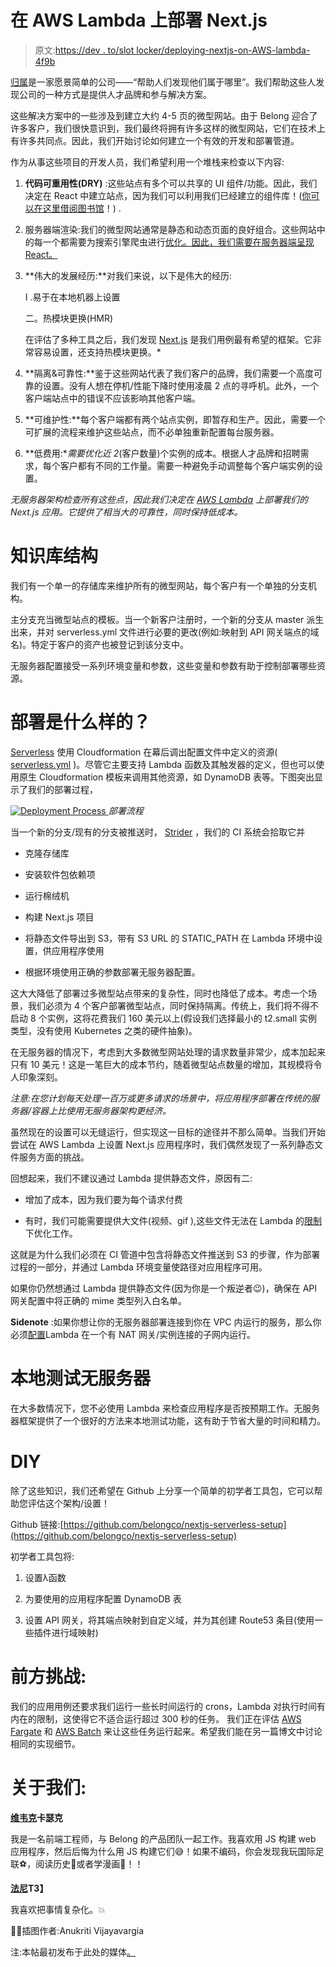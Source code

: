 # 在 AWS Lambda 上部署 Next.js

> 原文:[https://dev . to/slot locker/deploying-nextjs-on-AWS-lambda-4f9b](https://dev.to/slotlocker/deploying-nextjs-on-aws-lambda-4f9b)

[归属](https://www.belong.co)是一家愿景简单的公司——“帮助人们发现他们属于哪里”。我们帮助这些人发现公司的一种方式是提供人才品牌和参与解决方案。

这些解决方案中的一些涉及到建立大约 4-5 页的微型网站。由于 Belong 迎合了许多客户，我们很快意识到，我们最终将拥有许多这样的微型网站，它们在技术上有许多共同点。因此，我们开始讨论如何建立一个有效的开发和部署管道。

作为从事这些项目的开发人员，我们希望利用一个堆栈来检查以下内容:

1.  **代码可重用性(DRY)** :这些站点有多个可以共享的 UI 组件/功能。因此，我们决定在 React 中建立站点，因为我们可以利用我们已经建立的组件库！([你可以在这里借阅图书馆](https://github.com/belongco/belong-ui)！) .

2.  服务器端渲染:我们的微型网站通常是静态和动态页面的良好组合。这些网站中的每一个都需要为搜索引擎爬虫进行[优化。因此，我们需要在服务器端呈现 React。](https://developers.google.com/search/docs/data-types/job-posting)

3.  **伟大的发展经历:**对我们来说，以下是伟大的经历:

    I .易于在本地机器上设置

    二。热模块更换(HMR)

    在评估了多种工具之后，我们发现 [Next.js](https://nextjs.org/) 是我们用例最有希望的框架。它非常容易设置，还支持热模块更换。*

4.  **隔离&可靠性:**鉴于这些网站代表了我们客户的品牌，我们需要一个高度可靠的设置。没有人想在停机/性能下降时使用凌晨 2 点的寻呼机。此外，一个客户端站点中的错误不应该影响其他客户端。

5.  **可维护性:**每个客户端都有两个站点实例，即暂存和生产。因此，需要一个可扩展的流程来维护这些站点，而不必单独重新配置每台服务器。

6.  **低费用:**需要优化近 2*(客户数量)个实例的成本。根据人才品牌和招聘需求，每个客户都有不同的工作量。需要一种避免手动调整每个客户端实例的设置。

*无服务器架构检查所有这些点，因此我们决定在 [AWS Lambda](https://aws.amazon.com/lambda/) 上部署我们的 Next.js 应用。它提供了相当大的可靠性，同时保持低成本。*

# 知识库结构

我们有一个单一的存储库来维护所有的微型网站，每个客户有一个单独的分支机构。

主分支充当微型站点的模板。当一个新客户注册时，一个新的分支从 master 派生出来，并对 serverless.yml 文件进行必要的更改(例如:映射到 API 网关端点的域名)。特定于客户的资产也被登记到该分支中。

无服务器配置接受一系列环境变量和参数，这些变量和参数有助于控制部署哪些资源。

# 部署是什么样的？

[Serverless](https://serverless.com/) 使用 Cloudformation 在幕后调出配置文件中定义的资源( [serverless.yml](https://github.com/belongco/nextjs-serverless-setup/blob/master/serverless.sample.yml) )。尽管它主要支持 Lambda 函数及其触发器的定义，但也可以使用原生 Cloudformation 模板来调用其他资源，如 DynamoDB 表等。下图突出显示了我们的部署过程，

[![Deployment Process](../Images/ee8acb760d4b18f241e02c5fa781f532.png) ](https://res.cloudinary.com/practicaldev/image/fetch/s--5ofybj0G--/c_limit%2Cf_auto%2Cfl_progressive%2Cq_auto%2Cw_880/https://cdn-images-1.medium.com/max/3752/1%2AX7CvR-tzo0ohT9LR7o_2xQ.png) *部署流程*

当一个新的分支/现有的分支被推送时， [Strider](https://github.com/Strider-CD/strider) ，我们的 CI 系统会拾取它并

*   克隆存储库

*   安装软件包依赖项

*   运行棉绒机

*   构建 Next.js 项目

*   将静态文件导出到 S3，带有 S3 URL 的 STATIC_PATH 在 Lambda 环境中设置，供应用程序使用

*   根据环境使用正确的参数部署无服务器配置。

这大大降低了部署过多微型站点带来的复杂性，同时也降低了成本。考虑一个场景，我们必须为 4 个客户部署微型站点，同时保持隔离。传统上，我们将不得不启动 8 个实例，这将花费我们 160 美元以上(假设我们选择最小的 t2.small 实例类型，没有使用 Kubernetes 之类的硬件抽象)。

在无服务器的情况下，考虑到大多数微型网站处理的请求数量非常少，成本加起来只有 10 美元！这是一笔巨大的成本节约，随着微型站点数量的增加，其规模将令人印象深刻。

*注意:在您计划每天处理一百万或更多请求的场景中，将应用程序部署在传统的服务器/容器上比使用无服务器架构更经济。*

虽然现在的设置可以无缝运行，但实现这一目标的途径并不那么简单。当我们开始尝试在 AWS Lambda 上设置 Next.js 应用程序时，我们偶然发现了一系列静态文件服务方面的挑战。

回想起来，我们不建议通过 Lambda 提供静态文件，原因有二:

*   增加了成本，因为我们要为每个请求付费

*   有时，我们可能需要提供大文件(视频、gif ),这些文件无法在 Lambda 的[限制](https://docs.aws.amazon.com/lambda/latest/dg/limits.html)下优化工作。

这就是为什么我们必须在 CI 管道中包含将静态文件推送到 S3 的步骤，作为部署过程的一部分，并通过 Lambda 环境变量使路径对应用程序可用。

如果你仍然想通过 Lambda 提供静态文件(因为你是一个叛逆者😉)，确保在 API 网关配置中将正确的 mime 类型列入白名单。

**Sidenote** :如果你想让你的无服务器部署连接到你在 VPC 内运行的服务，那么你必须[配置](https://docs.aws.amazon.com/lambda/latest/dg/vpc.html#vpc-configuring)Lambda 在一个有 NAT 网关/实例连接的子网内运行。

# 本地测试无服务器

在大多数情况下，您不必使用 Lambda 来检查应用程序是否按预期工作。无服务器框架提供了一个很好的方法来本地测试功能，这有助于节省大量的时间和精力。

# DIY

除了这些知识，我们还希望在 Github 上分享一个简单的初学者工具包，它可以帮助您评估这个架构/设置！

Github 链接:[https://github.com/belongco/nextjs-serverless-setup](https://github.com/belongco/nextjs-serverless-setup)

初学者工具包将:

1.  设置λ函数

2.  为要使用的应用程序配置 DynamoDB 表

3.  设置 API 网关，将其端点映射到自定义域，并为其创建 Route53 条目(使用一些插件进行域映射)

# 前方挑战:

我们的应用用例还要求我们运行一些长时间运行的 crons，Lambda 对执行时间有内在的限制，这使得它不适合运行超过 300 秒的任务。
我们正在评估 [AWS Fargate](https://aws.amazon.com/fargate/) 和 [AWS Batch](https://aws.amazon.com/batch/) 来让这些任务运行起来。希望我们能在另一篇博文中讨论相同的实现细节。

# 关于我们:

**[维韦克](https://twitter.com/kaarthek)卡瑟克**

我是一名前端工程师，与 Belong 的产品团队一起工作。我喜欢用 JS 构建 web 应用程序，然后后悔为什么用 JS 构建它们😅！如果不编码，你会发现我玩国际足联⚽️，阅读历史📖或者学漫画🎨！！

**[法尼](https://twitter.com/slotlocker)T3】**

我喜欢把事情复杂化。💥

👩‍🎨插图作者:Anukriti Vijayavargia

注:本帖最初发布于此处的媒体[。](https://medium.com/@vkaarthek/deploying-next-js-on-aws-lambda-2b8e8ab23697)